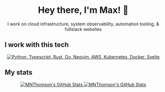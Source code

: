 <h1 align="center">Hey there, I'm Max! 👋</h1>

<p align="center">I work on cloud infrastructure, system observability, automation tooling, & fullstack websites</p>

## I work with this tech
<p align="center"><a href="#">
  <img src="https://skillicons.dev/icons?i=py,ts,rust,go,neovim,aws,cloudflare,kubernetes,docker,svelte,ghactions" alt="Python, Typescript, Rust, Go, Neovim, AWS, Kubernetes, Docker, Svelte" />
</a></p>

## My stats
<p align="center"><a href="#">
  <img alt="MNThomson's GitHub Stats" src="https://github-readme-stats.vercel.app/api?username=MNThomson&theme=onedark&show_icons=true&hide_rank=true&custom_title=Stats&count_private=true&hide_border=true&hide=issues&line_height=24&bg_color=0d1117&disable_animations=true&include_all_commits=true" />
  <img alt="MNThomson's GitHub Stats" src="https://github-readme-stats.vercel.app/api/top-langs/?username=MNThomson&layout=compact&theme=onedark&count_private=true&hide_border=true&bg_color=0d1117&disable_animations=true&exclude_repo=GetMeThere" />
</a></p>
